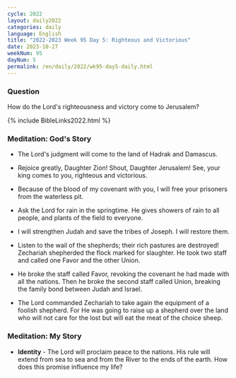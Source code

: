 ```yaml
---
cycle: 2022
layout: daily2022
categories: daily
language: English
title: "2022-2023 Week 95 Day 5: Righteous and Victorious"
date: 2023-10-27
weekNum: 95
dayNum: 5
permalink: /en/daily/2022/wk95-day5-daily.html
---
```


### Question     
How do the Lord's righteousness and victory come to Jerusalem?

{% include BibleLinks2022.html %}

### Meditation: God's Story   
+ The Lord's judgment will come to the land of Hadrak and Damascus. 

+ Rejoice greatly, Daughter Zion! Shout, Daughter Jerusalem! See, your king comes to you, righteous and victorious. 

+ Because of the blood of my covenant with you, I will free your prisoners from the waterless pit. 

+ Ask the Lord for rain in the springtime. He gives showers of rain to all people, and plants of the field to everyone. 

+ I will strengthen Judah and save the tribes of Joseph. I will restore them. 

+ Listen to the wail of the shepherds; their rich pastures are destroyed! Zechariah shepherded the flock marked for slaughter. He took two staff and called one Favor and the other Union. 

+ He broke the staff called Favor, revoking the covenant he had made with all the nations. Then he broke the second staff called Union, breaking the family bond between Judah and Israel. 

+ The Lord commanded Zechariah to take again the equipment of a foolish shepherd. For He was going to raise up a shepherd over the land who will not care for the lost but will eat the meat of the choice sheep. 

### Meditation: My Story   
+ **Identity** - The Lord will proclaim peace to the nations. His rule will extend from sea to sea and from the River to the ends of the earth. How does this promise influence my life? 
